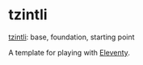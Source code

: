 # tzintli

[tzintli](https://nahuatl.uoregon.edu/content/tzintli):
base, foundation, starting point

A template for
playing with [Eleventy](https://www.11ty.dev).
